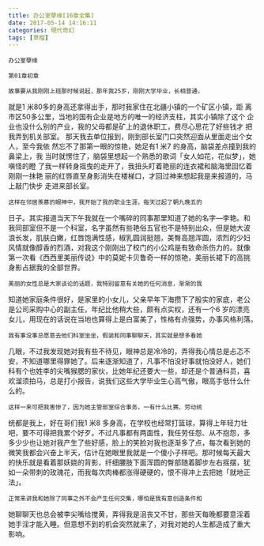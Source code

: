 ```yaml
---
title: 办公室孽缘[16章全集]
date: 2017-05-14 14:16:11
categories: 現代奇幻
tags: [草榴]
---
```

    办公室孽缘

    第01章初章

    故事要从我刚刚上班那时候说起，那年我25岁，刚刚大学毕业，长相普通，
就是1 米80多的身高还拿得出手，那时我家住在北疆小镇的一个矿区小镇，距
离市区50多公里，当地的国有企业是地方的唯一的经济支柱，其实小镇除了这个
企业也没什么别的产业，我的父母都是矿上的退休职工，费尽心思花了好些钱才
把我弄到机关部室。
    那天我去单位报到，刚到部长室门口突然迎面从里面走出个女人，至今我依
然忘不了那第一眼的惊艳，她足有1 米7 的身高，脑袋差点撞到我的鼻梁上，我
当时就愣住了，脑袋里想起一个熟悉的歌词「女人如花，花似梦」，她嗔怪的瞪
了我一样转身摇曳的走开了，我扭头盯着艳丽的连衣裙和脑海里回忆着刚刚一抹艳
丽的红唇直至身影消失在楼梯口，才回过神来想起我是来报道的，马上敲门快步
走进来部长室。

    这样在邻居羡慕的眼神中，我开始了我的职业生涯，每天过起了朝九晚五的
日子。其实报道当天下午我就在一个嘴碎的同事那里知道了她的名字—李艳。和
我同部室但不是一个科室，名字虽然有些艳俗五官也不是特别出众，但是她大波
浪长发，肌肤白嫩，红唇饱满性感，椒乳圆润挺翘，美臀高翘浑圆，浓烈的少妇
风情就像醇香的烈酒，对我这个刚刚出了校门的小公鸡是有致命杀伤力的。就像
第一次看《西西里美丽传说》中的莫妮卡贝鲁奇一样的惊艳，美丽长裙下的高挑
身影占据我的全部世界。

    美丽的女性总是大家谈论的话题，我特别留意有关她的任何消息，渐渐的我
知道她家庭条件很好，是家里的小女儿，父亲早年下海攒下了殷实的家底，老公
是公司采购中心的副主任，年纪比他稍大些，颇有点实权，还有一个6 岁的漂亮
女儿，用现在的话说在当地也算得上是白富美了，性格有点强势，办事风格利落。

    我有事没事总愿意去他们科室坐坐，假装和同事聊聊天，其实就是想多看她
几眼，不过我发现她对我有些不待见，眼神总是冷冷的，弄得我心情总是忐忑不
安，不知道哪里得罪她了。后来逐渐知道了，凡事不怕没好事就怕没好人，她们
科有个也姓李的尖嘴猴腮的家伙，比她年纪还要大一些，却还是个普通科员，喜
欢溜须拍马，总是打小报告，说我们这些大学毕业生心高气傲，眼高手低什么什
么的。

    这样一来可把我害惨了，因为她主管部室综合事务，一有什么比赛、劳动统
统都是我上，好在哥们我1 米8 多身高，在学校也经常打篮球，算得上年轻力壮
吧，要不可得把我累个好歹。不过凡事都有两面性，我任劳任怨、从不抱怨，多
多少少也让她对我产生了些好感，脸上的笑脸对我也逐渐多了点，每次看到她的
微笑我都会兴奋上半天，估计在她眼里我就是一个傻小子样吧。那时候每天最大
的快乐就是看着那妖娆的背影，纤细腰肢下面浑圆的臀部随着脚步左右摇摆，犹
如一朵带刺的玫瑰花，而我每次肉棒都涨得硬硬的，恨不得冲上去把她「就地正
法」。

    正常来讲我和她除了同事之外不会产生任何交集，哪怕是我有意创造条件和
她聊聊天也总会被李尖嘴给搅黄，弄得我是沮丧又不甘，那些天每晚都要意淫着
她手淫才能入睡。但意想不到的机会突然就来了，对我对她的人生都造成了重大
影响。